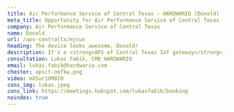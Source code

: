 ```yaml
---
title: Air Performance Service of Central Texas - HARDWARIO (Donald)
meta_title: Opportunity for Air Performance Service of Central Texas
company: Air Performance Service of Central Texas
name: Donald
url: /aps-centraltx/mjcun
heading: The device looks awesome, Donald!
description: It's a <strong>APS of Central Texas IoT gateway</strong> for <strong>remote monitoring of heat pumps and boilers</strong> and other IoT innovations.<br/><br/>Interested?
consultation: Lukas Fabik, CMO HARDWARIO
email: lukas.fabik@hardwario.com
chester: apsct-omfkw.png
video: mXSur1OM8I0
cons_img: lukas.jpeg
cons_link: https://meetings.hubspot.com/lukasfabik/booking
noindex: true
---
```

